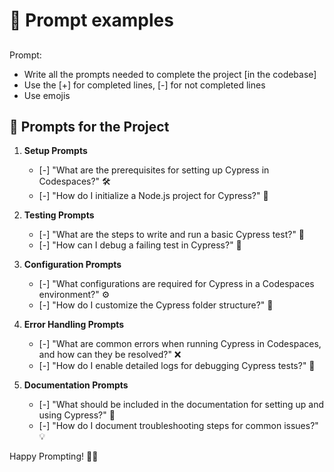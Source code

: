 # 💬 Prompt examples
##
Prompt:
- Write all the prompts needed to complete the project [in the codebase]
- Use the [+] for completed lines, [-] for not completed lines
- Use emojis

## 📝 Prompts for the Project

1. **Setup Prompts**  
    - [-] "What are the prerequisites for setting up Cypress in Codespaces?" 🛠️  
    - [-] "How do I initialize a Node.js project for Cypress?" 🚀  

2. **Testing Prompts**  
    - [-] "What are the steps to write and run a basic Cypress test?" 🧪  
    - [-] "How can I debug a failing test in Cypress?" 🐞  

3. **Configuration Prompts**  
    - [-] "What configurations are required for Cypress in a Codespaces environment?" ⚙️  
    - [-] "How do I customize the Cypress folder structure?" 📂  

4. **Error Handling Prompts**  
    - [-] "What are common errors when running Cypress in Codespaces, and how can they be resolved?" ❌  
    - [-] "How do I enable detailed logs for debugging Cypress tests?" 📝  

5. **Documentation Prompts**  
    - [-] "What should be included in the documentation for setting up and using Cypress?" 📖  
    - [-] "How do I document troubleshooting steps for common issues?" 💡  

Happy Prompting! 💬✨